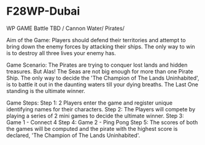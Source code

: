 # F28WP-Dubai

WP GAME Battle TBD / Cannon Water/ Pirates/

Aim of the Game: Players should defend their territories and attempt to bring down the enemy forces by attacking their ships. The only way to win is to destroy all three lives your enemy has.

Game Scenario: The Pirates are trying to conquer lost lands and hidden treasures. But Alas! The Seas are not big enough for more than one Pirate Ship. The only way to decide the 'The Champion of The Lands Uninhabited', is to battle it out in the daunting waters till your dying breaths. The Last One standing is the ultimate winner.

Game Steps: Step 1: 2 Players enter the game and register unique identifying names for their characters.
            Step 2: The Players will compete by playing a series of 2 mini games to decide the ultimate winner.
            Step 3: Game 1 - Connect 4 
            Step 4: Game 2 - Ping Pong 
            Step 5: The scores of both the games will be computed and the pirate with the highest score is declared, 'The Champion of The Lands Uninhabited'.

